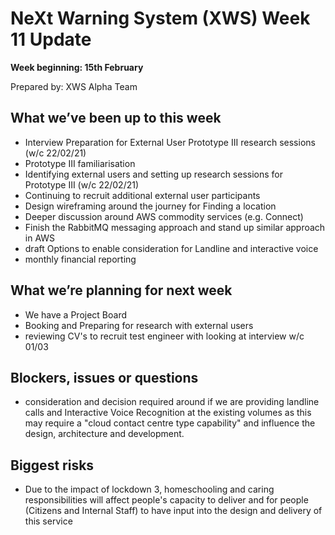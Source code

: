 # NeXt Warning System (XWS) Week 11 Update
**Week beginning: 15th February** 

Prepared by: XWS Alpha Team

## What we’ve been up to this week

* Interview Preparation for External User Prototype III research sessions (w/c 22/02/21)
* Prototype III familiarisation
* Identifying external users and setting up research sessions  for Prototype III (w/c 22/02/21) 
* Continuing to recruit additional external user participants
* Design wireframing around the journey for Finding a location
* Deeper discussion around AWS commodity services (e.g. Connect)
* Finish the RabbitMQ messaging approach and stand up similar approach in AWS
* draft Options to enable consideration for Landline and interactive voice
* monthly financial reporting 

## What we’re planning for next week

* We have a Project Board
* Booking and Preparing for research with external users
* reviewing CV's to recruit test engineer with looking at interview w/c 01/03

## Blockers, issues or questions

* consideration and decision required around if we are providing landline calls and Interactive Voice Recognition at the existing volumes as this may require a "cloud contact centre type capability" and influence the design, architecture and development.

## Biggest risks

* Due to the impact of lockdown 3, homeschooling and caring responsibilities will affect people's capacity to deliver and for people (Citizens and Internal Staff) to have input into the design and delivery of this service
